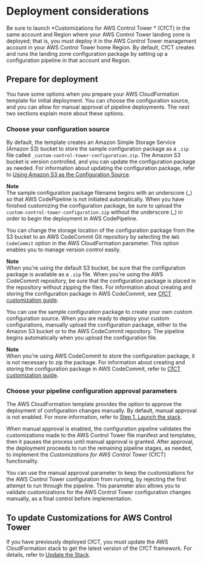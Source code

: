 # Deployment considerations<a name="cfct-considerations"></a>

Be sure to launch *Customizations for AWS Control Tower * \(CfCT\) in the same account and Region where your AWS Control Tower landing zone is deployed; that is, you must deploy it in the AWS Control Tower management account in your AWS Control Tower home Region\. By default, CfCT creates and runs the landing zone configuration package by setting up a configuration pipeline in that account and Region\.

## Prepare for deployment<a name="deploy-custom-aws-ct-deploy"></a>

You have some options when you prepare your AWS CloudFormation template for initial deployment\. You can choose the configuration source, and you can allow for manual approval of pipeline deployments\. The next two sections explain more about these options\.

### Choose your configuration source<a name="deploy-config-source"></a>

By default, the template creates an Amazon Simple Storage Service \(Amazon S3\) bucket to store the sample configuration package as a `.zip` file called `_custom-control-tower-configuration.zip`\. The Amazon S3 bucket is version controlled, and you can update the configuration package as needed\. For information about updating the configuration package, refer to [Using Amazon S3 as the Configuration Source](cfct-s3-source.md)\.

**Note**  
The sample configuration package filename begins with an underscore \(\_\) so that AWS CodePipeline is not initiated automatically\. When you have finished customizing the configuration package, be sure to upload the `custom-control-tower-configuration.zip` without the underscore \(\_\) in order to begin the deployment in AWS CodePipeline\.

You can change the storage location of the configuration package from the S3 bucket to an AWS CodeCommit Git repository by selecting the `AWS CodeCommit` option in the AWS CloudFormation parameter\. This option enables you to manage version control easily\.

**Note**  
When you're using the default S3 bucket, be sure that the configuration package is available as a `.zip` file\. When you're using the AWS CodeCommit repository, be sure that the configuration package is placed in the repository without zipping the files\. For information about creating and storing the configuration package in AWS CodeCommit, see [CfCT customization guide](cfct-customizations-dev-guide.md)\.

You can use the sample configuration package to create your own custom configuration source\. When you are ready to deploy your custom configurations, manually upload the configuration package, either to the Amazon S3 bucket or to the AWS CodeCommit repository\. The pipeline begins automatically when you upload the configuration file\.

**Note**  
When you're using AWS CodeCommit to store the configuration package, it is not necessary to zip the package\. For information about creating and storing the configuration package in AWS CodeCommit, refer to [CfCT customization guide](cfct-customizations-dev-guide.md)\.

### Choose your pipeline configuration approval parameters<a name="deploy-pipeline-config-parameters"></a>

The AWS CloudFormation template provides the option to approve the deployment of configuration changes manually\. By default, manual approval is not enabled\. For more information, refer to [Step 1\. Launch the stack](deployment.md#step1)\.

When manual approval is enabled, the configuration pipeline validates the customizations made to the AWS Control Tower file manifest and templates, then it pauses the process until manual approval is granted\. After approval, the deployment proceeds to run the remaining pipeline stages, as needed, to implement the *Customizations for AWS Control Tower* \(CfCT\) functionality\.

You can use the manual approval parameter to keep the customizations for the AWS Control Tower configuration from running, by rejecting the first attempt to run through the pipeline\. This parameter also allows you to validate customizations for the AWS Control Tower configuration changes manually, as a final control before implementation\.

## To update Customizations for AWS Control Tower<a name="update"></a>

If you have previously deployed CfCT, you must update the AWS CloudFormation stack to get the latest version of the CfCT framework\. For details, refer to [Update the Stack](deployment.md#update-stack)\.